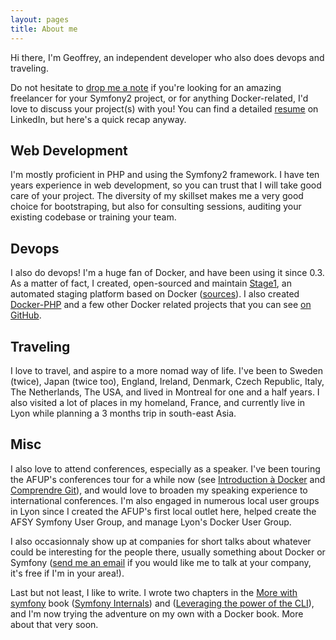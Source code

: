 ```yaml
---
layout: pages
title: About me
---
```


Hi there, I'm Geoffrey, an independent developer who also does devops and traveling.

Do not hesitate to [drop me a note](mailto:geoffrey.bachelet@gmail.com) if you're looking for an amazing freelancer for your Symfony2 project, or for anything Docker-related, I'd love to discuss your project(s) with you! You can find a detailed [resume](https://linkedin.com/in/gbachelet) on LinkedIn, but here's a quick recap anyway.

## Web Development

I'm mostly proficient in PHP and using the Symfony2 framework. I have ten years experience in web development, so you can trust that I will take good care of your project. The diversity of my skillset makes me a very good choice for bootstraping, but also for consulting sessions, auditing your existing codebase or training your team.

## Devops

I also do devops! I'm a huge fan of Docker, and have been using it since 0.3. As a matter of fact, I created, open-sourced and maintain [Stage1](http://stage1.io/), an automated staging platform based on Docker ([sources](https://github.com/stage1/stage1)). I also created [Docker-PHP](https://github.com/stage1/docker-php/) and a few other Docker related projects that you can see [on GitHub](https://github.com/stage1).

## Traveling

I love to travel, and aspire to a more nomad way of life. I've been to Sweden (twice), Japan (twice too), England, Ireland, Denmark, Czech Republic, Italy, The Netherlands, The USA, and lived in Montreal for one and a half years. I also visited a lot of places in my homeland, France, and currently live in Lyon while planning a 3 months trip in south-east Asia.

## Misc

I also love to attend conferences, especially as a speaker. I've been touring the AFUP's conferences tour for a while now (see [Introduction à Docker](https://www.youtube.com/watch?v=t2ishjaK_Ag&index=10&list=PL9zDdgiGjkIefshKss_VCoSPw4W0n1UHq) and [Comprendre Git](https://www.youtube.com/watch?v=M5fJO-nd1Po)), and would love to broaden my speaking experience to international conferences. I'm also engaged in numerous local user groups in Lyon since I created the AFUP's first local outlet here, helped create the AFSY Symfony User Group, and manage Lyon's Docker User Group.

I also occasionnaly show up at companies for short talks about whatever could be interesting for the people there, usually something about Docker or Symfony ([send me an email](mailto:geoffrey.bachelet@gmail.com) if you would like me to talk at your company, it's free if I'm in your area!).

Last but not least, I like to write. I wrote two chapters in the [More with symfony](http://symfony.com/legacy/doc/more-with-symfony) book ([Symfony Internals](http://symfony.com/legacy/doc/more-with-symfony/1_4/en/10-Symfony-Internals)) and ([Leveraging the power of the CLI](http://symfony.com/legacy/doc/more-with-symfony/1_4/en/13-Leveraging-the-Power-of-the-Command-Line)), and I'm now trying the adventure on my own with a Docker book. More about that very soon.